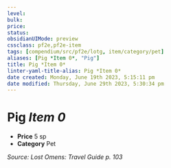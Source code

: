 ```yaml
---
level:
bulk:
price:
status:
obsidianUIMode: preview
cssclass: pf2e,pf2e-item
tags: [compendium/src/pf2e/lotg, item/category/pet]
aliases: [Pig *Item 0*, "Pig"]
title: Pig *Item 0*
linter-yaml-title-alias: Pig *Item 0*
date created: Monday, June 19th 2023, 5:15:11 pm
date modified: Thursday, June 29th 2023, 5:30:34 pm
---
```


# Pig *Item 0*

- **Price** 5 sp
- **Category** Pet

*Source: Lost Omens: Travel Guide p. 103*
